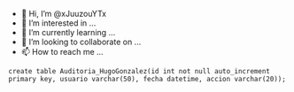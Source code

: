 - 👋 Hi, I’m @xJuuzouYTx
- 👀 I’m interested in ...
- 🌱 I’m currently learning ...
- 💞️ I’m looking to collaborate on ...
- 📫 How to reach me ...

<!---
xJuuzouYTx/xJuuzouYTx is a ✨ special ✨ repository because its `README.md` (this file) appears on your GitHub profile.
You can click the Preview link to take a look at your changes.
--->
 ```mysql
 create table Auditoria_HugoGonzalez(id int not null auto_increment primary key, usuario varchar(50), fecha datetime, accion varchar(20));
 ```
